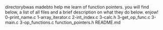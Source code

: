 directorybwas madebto help me learn of function pointers.
you will find below, a list of all files and a brief description on what they do below.
enjow!
0-print_name.c
1-array_iterator.c
2-int_index.c
3-calc.h
3-get_op_func.c
3-main.c
3-op_functions.c
function_pointers.h
README.md
